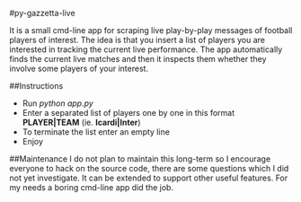 #py-gazzetta-live

It is a small cmd-line app for scraping live play-by-play messages of football players of interest.
The idea is that you insert a list of players you are interested in tracking the current live performance.
The app automatically finds the current live matches and then it inspects them whether they involve some players
of your interest.

##Instructions
- Run *python app.py*
- Enter a separated list of players one by one in this format **PLAYER|TEAM** (ie. **Icardi|Inter**)
- To terminate the list enter an empty line
- Enjoy

##Maintenance
I do not plan to maintain this long-term so I encourage everyone to hack on the source code, there are some questions which I did not yet investigate.
It can be extended to support other useful features.
For my needs a boring cmd-line app did the job.